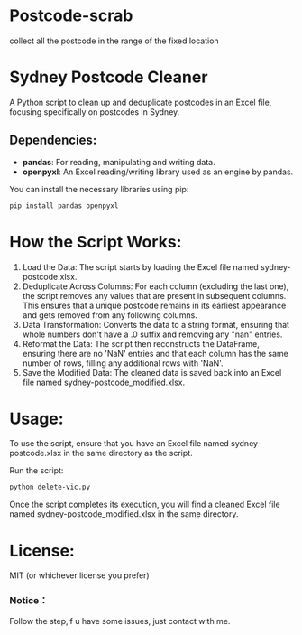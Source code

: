 # Postcode-scrab
collect all the postcode in the range of the fixed location
# Sydney Postcode Cleaner

A Python script to clean up and deduplicate postcodes in an Excel file, focusing specifically on postcodes in Sydney.

## Dependencies:

- **pandas**: For reading, manipulating and writing data.
- **openpyxl**: An Excel reading/writing library used as an engine by pandas.

You can install the necessary libraries using pip:

```bash
pip install pandas openpyxl
```
# How the Script Works:
1. Load the Data: The script starts by loading the Excel file named sydney-postcode.xlsx.
2. Deduplicate Across Columns: For each column (excluding the last one), the script removes any values that are present in subsequent columns. This ensures that a unique postcode remains in its earliest appearance and gets removed from any following columns.
3. Data Transformation: Converts the data to a string format, ensuring that whole numbers don't have a .0 suffix and removing any "nan" entries.
4. Reformat the Data: The script then reconstructs the DataFrame, ensuring there are no 'NaN' entries and that each column has the same number of rows, filling any additional rows with 'NaN'.
5. Save the Modified Data: The cleaned data is saved back into an Excel file named sydney-postcode_modified.xlsx.

# Usage:
To use the script, ensure that you have an Excel file named sydney-postcode.xlsx in the same directory as the script.

Run the script:
```bash
python delete-vic.py
```

Once the script completes its execution, you will find a cleaned Excel file named sydney-postcode_modified.xlsx in the same directory.

# License:
MIT (or whichever license you prefer)

### Notice：
Follow the step,if u have some issues, just contact with me.
